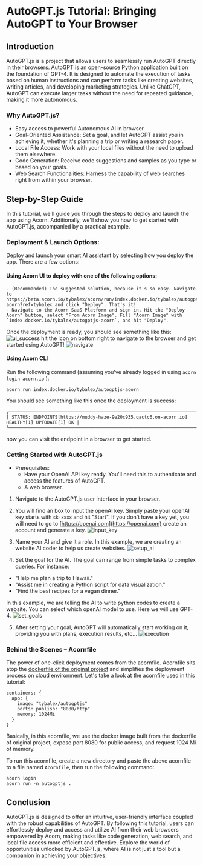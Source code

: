 # AutoGPT.js Tutorial: Bringing AutoGPT to Your Browser

## Introduction
AutoGPT.js is a project that allows users to seamlessly run AutoGPT directly in their browsers. AutoGPT is an open-source Python application built on the foundation of GPT-4. It is designed to automate the execution of tasks based on human instructions and can perform tasks like creating websites, writing articles, and developing marketing strategies. Unlike ChatGPT, AutoGPT can execute larger tasks without the need for repeated guidance, making it more autonomous.

### Why AutoGPT.js?
* Easy access to powerful Autonomous AI in browser 
* Goal-Oriented Assistance: Set a goal, and let AutoGPT assist you in achieving it, whether it's planning a trip or writing a research paper.
* Local File Access: Work with your local files without the need to upload them elsewhere.
* Code Generation: Receive code suggestions and samples as you type or based on your goals.
* Web Search Functionalities: Harness the capability of web searches right from within your browser.

## Step-by-Step Guide
In this tutorial, we'll guide you through the steps to deploy and launch the app using Acorn. Additionally, we'll show you how to get started with AutoGPT.js, accompanied by a practical example.

### Deployment & Launch Options:
Deploy and launch your smart AI assistant by selecting how you deploy the app. There are a few options:

#### Using Acorn UI to deploy with one of the following options:

    - (Recommanded) The suggested solution, because it's so easy. Navigate to https://beta.acorn.io/tybalex/acorn/run/index.docker.io/tybalex/autogptjs-acorn?ref=tybalex and click "Deploy". That's it!
    - Navigate to the Acorn SaaS Platform and sign in. Hit the "Deploy Acorn" button, select "From Acorn Image". Fill "Acorn Image" with `index.docker.io/tybalex/autogptjs-acorn`, and hit "Deploy". 

Once the deployment is ready, you should see something like this:
![ui_success](images/ui_deploy_success.png)
hit the icon on bottom right to navigate to the browser and get started using AutoGPT!
![navigate](images/navigate.png)

#### Using Acorn CLI

Run the following command (assuming you've already logged in using `acorn login acorn.io` ):
```
acorn run index.docker.io/tybalex/autogptjs-acorn
```

You should see something like this once the deployment is success:
```
┌─────────────────────────────────────────────────────────────────────────────────────────────┐
| STATUS: ENDPOINTS[https://muddy-haze-9e20c935.qactc6.on-acorn.io] HEALTHY[1] UPTODATE[1] OK |
└─────────────────────────────────────────────────────────────────────────────────────────────┘
```
now you can visit the endpoint in a browser to get started.


### Getting Started with AutoGPT.js
* Prerequisites:
    - Have your OpenAI API key ready. You'll need this to authenticate and access the features of AutoGPT.
    - A web browser. 

1. Navigate to the AutoGPT.js user interface in your browser.

2. You will find an box to input the openAI key. Simply paste your openAI key starts with `sk-xxxx` and hit "Start". If you don't have a key yet, you will need to go to [https://openai.com](https://openai.com) create an account and generate a key.
![input_key](images/input_key.png)

3. Name your AI and give it a role. In this example, we are creating an website AI coder to help us create websites.
![setup_ai](images/setup_ai.png)

4. Set the goal for the AI. The goal can range from simple tasks to complex queries. For instance:
- "Help me plan a trip to Hawaii."
- "Assist me in creating a Python script for data visualization."
- "Find the best recipes for a vegan dinner."

In this example, we are telling the AI to write python codes to create a website. You can select which openAI model to use. Here we will use GPT-4.
![set_goals](images/set_goals.png)

5. After setting your goal, AutoGPT will automatically start working on it, providing you with plans, execution results, etc...
![execution](images/ai_planning.png)


### Behind the Scenes – Acornfile
The power of one-click deployment comes from the acornfile. Acornfile sits atop the [dockerfile of the original project](https://github.com/zabirauf/AutoGPT.js/blob/main/Dockerfile) and simplifies the deployment process on cloud environment. 
Let's take a look at the acornfile used in this tutorial:

```
containers: {
  app: {
    image: "tybalex/autogptjs"
    ports: publish: "8080/http"
    memory: 1024Mi
  }
}
```
Basically, in this acornfile, we use the docker image built from the dockerfile of original project, expose port 8080 for public access, and request 1024 Mi of memory. 

To run this acornfile, create a new directory and paste the above acornfile to a file named `Acornfile`, then run the following command:
```
acorn login
acorn run -n autogptjs .
```

## Conclusion
AutoGPT.js is designed to offer an intuitive, user-friendly interface coupled with the robust capabilities of AutoGPT. By following this tutorial, users can effortlessly deploy and access and utilize AI from their web browsers empowered by Acorn, making tasks like code generation, web search, and local file access more efficient and effective. Explore the world of opportunities unlocked by AutoGPT.js, where AI is not just a tool but a companion in achieving your objectives.